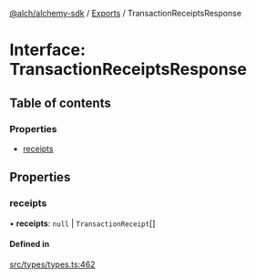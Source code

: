 [@alch/alchemy-sdk](../README.md) / [Exports](../modules.md) / TransactionReceiptsResponse

# Interface: TransactionReceiptsResponse

## Table of contents

### Properties

- [receipts](TransactionReceiptsResponse.md#receipts)

## Properties

### receipts

• **receipts**: ``null`` \| `TransactionReceipt`[]

#### Defined in

[src/types/types.ts:462](https://github.com/alchemyplatform/alchemy-sdk-js/blob/598aca2/src/types/types.ts#L462)
